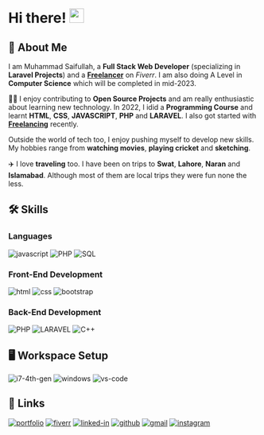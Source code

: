 # Hi there! <img src="https://media.giphy.com/media/hvRJCLFzcasrR4ia7z/giphy.gif" width="29px" height="29px">

## 🚀 About Me

I am Muhammad Saifullah, a **Full Stack Web Developer** (specializing in **Laravel Projects**) and a [**Freelancer**](https://www.fiverr.com/freelancers/~01c12e516ee1d35044) on _Fiverr_. I am also doing A Level in **Computer Science** which will be completed in mid-2023.

👨‍💻 I enjoy contributing to **Open Source Projects** and am really enthusiastic about learning new technology. In 2022, I idid a **Programming Course** and learnt **HTML**, **CSS**, **JAVASCRIPT**, **PHP** and **LARAVEL**. I also got started with [**Freelancing**](https://www.fiverr.com/m_saifullah3) recently.

Outside the world of tech too, I enjoy pushing myself to develop new skills. My hobbies range from **watching movies**, **playing cricket** and **sketching**.

✈️ I love **traveling** too. I have been on trips to **Swat**, **Lahore**, **Naran** and **Islamabad**. Although most of them are local trips they were fun none the less.  

## 🛠️ Skills

### Languages

![javascript](https://img.shields.io/badge/JavaScript-323330?style=for-the-badge&logo=javascript&logoColor=F7DF1E)
![PHP](https://img.shields.io/badge/PHP-323330?style=for-the-badge&logo=php&logoColor=F7DF1E)
![SQL](https://img.shields.io/badge/SQL-323330?style=for-the-badge&logo=MySQL&logoColor=F7DF1E)

### Front-End Development

![html](https://img.shields.io/badge/HTML-28B6F6?style=for-the-badge&logo=html5&logoColor=white)
![css](https://img.shields.io/badge/CSS-28B6F6?style=for-the-badge&logo=css3&logoColor=white)
![bootstrap](https://img.shields.io/badge/Bootstrap-28B6F6?style=for-the-badge&logo=bootstrap&logoColor=white)

### Back-End Development

![PHP](https://img.shields.io/badge/PHP-0071C5?style=for-the-badge&logo=php&logoColor=white)
![LARAVEL](https://img.shields.io/badge/LARAVEL-0071C5?style=for-the-badge&logo=laravel&logoColor=white)
![C++](https://img.shields.io/badge/C++-0071C5?style=for-the-badge&logo=c%2B%2B&logoColor=white)

## 🖥️ Workspace Setup

![i7-4th-gen](https://img.shields.io/badge/Intel-Core_i7_4th-6FDA44?style=for-the-badge&logo=intel&logoColor=white)
![windows](https://img.shields.io/badge/Windows_10-6FDA44?style=for-the-badge&logo=windows&logoColor=white)
![vs-code](https://img.shields.io/badge/VS_Code-6FDA44?style=for-the-badge&logo=Visual-Studio-Code&logoColor=white)

## 🔗 Links

[![portfolio](https://img.shields.io/badge/Portfolio-5340ff?style=for-the-badge&logo=Google-chrome&logoColor=white)](#)
[![fiverr](https://img.shields.io/badge/Fiverr-5340ff?style=for-the-badge&logo=Fiverr&logoColor=white)](https://www.fiverr.com/m_saifullah3)
[![linked-in](https://img.shields.io/badge/Linked_In-5340ff?style=for-the-badge&logo=LinkedIn&logoColor=white)](https://www.linkedin.com/in/muhammad-saifullah-491b78262)
[![github](https://img.shields.io/badge/GitHub-5340ff?style=for-the-badge&logo=GitHub&logoColor=white)](https://github.com/m-saifullah3)
[![gmail](https://img.shields.io/badge/Gmail-5340ff?style=for-the-badge&logo=Gmail&logoColor=white)](mailto:muhammadsaifullah3300@gmail.com)
[![instagram](https://img.shields.io/badge/Instagram-5340ff?style=for-the-badge&logo=instagram&logoColor=white)](https://www.instagram.com/m_saifullah3/)
